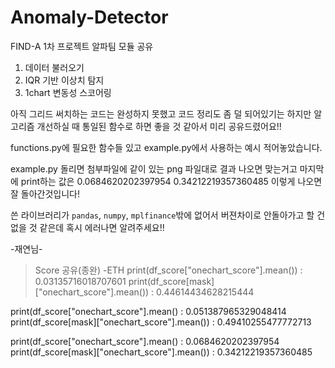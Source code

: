 # Anomaly-Detector
FIND-A 1차 프로젝트 알파팀 모듈 공유


1. 데이터 불러오기
2. IQR 기반 이상치 탐지
3. 1chart 변동성 스코어링

아직 그리드 써치하는 코드는 완성하지 못했고 코드 정리도 좀 덜 되어있기는 하지만 알고리즘 개선하실 때 통일된 함수로 하면 좋을 것 같아서 미리 공유드렸어요!!

functions.py에 필요한 함수들 있고 example.py에서 사용하는 예시 적어놓았습니다. 

example.py 돌리면 첨부파일에 같이 있는 png 파일대로 결과 나오면 맞는거고 마지막에 print하는 값은 0.0684620202397954
0.34212219357360485
이렇게 나오면 잘 돌아간것입니다!

쓴 라이브러리가 `pandas`, `numpy`, `mplfinance`밖에 없어서 버젼차이로 안돌아가고 할 건 없을 것 같은데 혹시 에러나면 알려주세요!!

-재연님-


>Score 공유(종완)
-ETH
print(df_score["onechart_score"].mean()) : 0.03135716018707601
print(df_score[mask]["onechart_score"].mean()) : 0.44614434628215444

print(df_score["onechart_score"].mean() : 0.051387965329048414
print(df_score[mask]["onechart_score"].mean()) : 0.49410255477772713

print(df_score["onechart_score"].mean() : 0.0684620202397954
print(df_score[mask]["onechart_score"].mean()) : 0.34212219357360485
